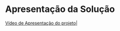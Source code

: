 # Apresentação da Solução

<a href="12-Apresentação do Projeto.md"> Vídeo de Apresentação do projeto</a>|
